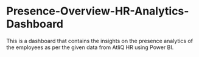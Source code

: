 # Presence-Overview-HR-Analytics-Dashboard
This is a dashboard that contains the insights on the presence analytics of the employees as per the given data from AtliQ HR using Power BI. 
